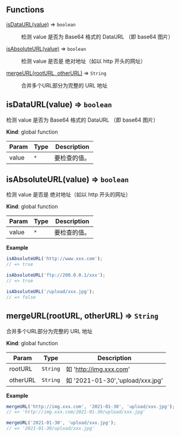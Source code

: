 ## Functions

<dl>
<dt><a href="#isDataURL">isDataURL(value)</a> ⇒ <code>boolean</code></dt>
<dd><p>检测 value 是否为 Base64 格式的 DataURL （即 base64 图片）</p>
</dd>
<dt><a href="#isAbsoluteURL">isAbsoluteURL(value)</a> ⇒ <code>boolean</code></dt>
<dd><p>检测 value 是否是 绝对地址（如以 http 开头的网址）</p>
</dd>
<dt><a href="#mergeURL">mergeURL(rootURL, otherURL)</a> ⇒ <code>String</code></dt>
<dd><p>合并多个URL部分为完整的 URL 地址</p>
</dd>
</dl>

<a name="isDataURL"></a>

## isDataURL(value) ⇒ <code>boolean</code>
检测 value 是否为 Base64 格式的 DataURL （即 base64 图片）

**Kind**: global function  

| Param | Type | Description |
| --- | --- | --- |
| value | <code>\*</code> | 要检查的值。 |

<a name="isAbsoluteURL"></a>

## isAbsoluteURL(value) ⇒ <code>boolean</code>
检测 value 是否是 绝对地址（如以 http 开头的网址）

**Kind**: global function  

| Param | Type | Description |
| --- | --- | --- |
| value | <code>\*</code> | 要检查的值。 |

**Example**  
```js
isAbsoluteURL('http://www.xxx.com');// => trueisAbsoluteURL('ftp://200.0.0.1/xxx');// => trueisAbsoluteURL('/upload/xxx.jpg');// => false
```
<a name="mergeURL"></a>

## mergeURL(rootURL, otherURL) ⇒ <code>String</code>
合并多个URL部分为完整的 URL 地址

**Kind**: global function  

| Param | Type | Description |
| --- | --- | --- |
| rootURL | <code>String</code> | 如 'http://img.xxx.com' |
| otherURL | <code>String</code> | 如 '2021-01-30','upload/xxx.jpg' |

**Example**  
```js
mergeURL('http://img.xxx.com', '2021-01-30', 'upload/xxx.jpg');// => 'http://img.xxx.com/2021-01-30/upload/xxx.jpg'mergeURL('2021-01-30', 'upload/xxx.jpg');// => '2021-01-30/upload/xxx.jpg'
```
